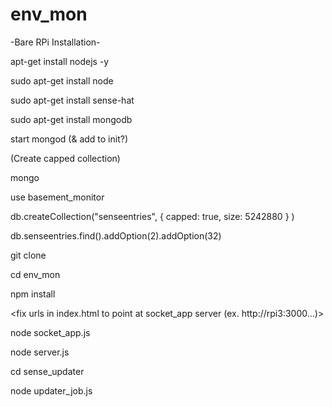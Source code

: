 # env_mon

-Bare RPi Installation-

apt-get install nodejs -y

sudo apt-get install node

sudo apt-get install sense-hat

sudo apt-get install mongodb

start mongod (& add to init?)

(Create capped collection)

mongo

use basement_monitor

db.createCollection("senseentries", { capped: true, size: 5242880 } )

db.senseentries.find().addOption(2).addOption(32)


git clone <this repo>

cd env_mon

npm install

<fix urls in index.html to point at socket_app server (ex. http://rpi3:3000...)>

node socket_app.js

node server.js

cd sense_updater

node updater_job.js


